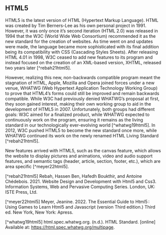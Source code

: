## HTML5

HTML5 is the latest version of HTML (Hypertext Markup Language). HTML was created by Tim Berners-Lee as his own personal project in 1991. However, it was only once it’s second iteration (HTML 2.0) was released in 1994 that the W3C (World Wide Web Consortium) recommended it as the new standard for the creation of websites. As time went on and updates were made, the language became more sophisticated with its final addition being its compatibility with CSS (Cascading Styles Sheets). After releasing HTML 4.01 in 1998, W3C ceased to add new features to its program and instead focused on the creation of an XML-based version, XHTML, released two years later [^rebah21html5].

However, realizing this new, non-backwards compatible program meant the stagnation of HTML, Apple, Mozilla and Opera joined forces under a new venue, WHATWG (Web Hypertext Application Technology Working Group) to prove that HTML4’s forms could still be improved and remain backwards compatible. While W3C had previously denied WHATWG’s proposal at first, they soon gained interest, making their own working group to aid in the development of HTML5 in 2007. Unfortunately, both groups had different goals: W3C aimed for a finalized product, while WHATWG expected to continuously work on the program, ensuring it remains as the living standard in our technologically ever-evolving world [^whatwg19html5].
In 2012, W3C pushed HTML5 to become the new standard once more, while WHATWG continued its work on the newly renamed HTML Living Standard [^rebah21html5].

New features arrived with HTML5, such as the canvas feature, which allows the website to display pictures and animations, video and audio support features, and semantic tags (header, article, section, footer, etc.), which are area specific [^meyer22html5].

[^rebah21html5]	Rebah, Hassen Ben, Hafedh Boukthir, and Antoine Chédebois. 2021. Website Design and Development with Html5 and Css3. Information Systems, Web and Pervasive Computing Series. London, UK: ISTE Press, Ltd.

[^meyer22html5]	Meyer, Jeanine. 2022. The Essential Guide to Html5 : Using Games to Learn Html5 and Javascript (version Third edition.) Third ed. New York, New York: Apress.

[^whatwg19html5]	html.spec.whatwg.org. (n.d.). HTML Standard. [online] Available at: https://html.spec.whatwg.org/multipage.
